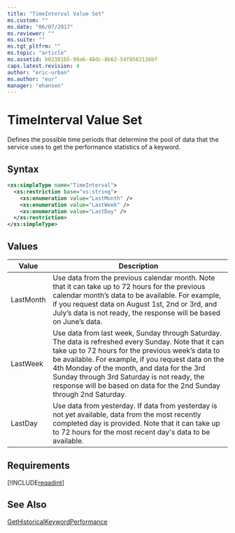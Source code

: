 ```yaml
---
title: "TimeInterval Value Set"
ms.custom: ""
ms.date: "06/07/2017"
ms.reviewer: ""
ms.suite: ""
ms.tgt_pltfrm: ""
ms.topic: "article"
ms.assetid: b02381b5-98a6-48dc-8b62-54f8562136bf
caps.latest.revision: 4
author: "eric-urban"
ms.author: "eur"
manager: "ehansen"
---
```

# TimeInterval Value Set
Defines the possible time periods that determine the pool of data that the service uses to get the performance statistics of a keyword.

## Syntax

```xml
<xs:simpleType name="TimeInterval">
  <xs:restriction base="xs:string">
    <xs:enumeration value="LastMonth" />
    <xs:enumeration value="LastWeek" />
    <xs:enumeration value="LastDay" />
  </xs:restriction>
</xs:simpleType>
```

## Values

|Value|Description|
|---------|---------------|
|LastMonth|Use data from the previous calendar month. Note that it can take up to 72 hours for the previous calendar month’s data to be available. For example, if you request data on August 1st, 2nd or 3rd, and July’s data is not ready, the response will be based on June’s data.|
|LastWeek|Use data from last week, Sunday through Saturday. The data is refreshed every Sunday. Note that it can take up to 72 hours for the previous week’s data to be available. For example, if you request data on the 4th Monday of the month, and data for the 3rd Sunday through 3rd Saturday is not ready, the response will be based on data for the 2nd Sunday through 2nd Saturday.|
|LastDay|Use data from yesterday. If data from yesterday is not yet available, data from the most recently completed day is provided. Note that it can take up to 72 hours for the most recent day's data to be available.|

## Requirements
[!INCLUDE[reqadint](../adinsight-api/includes/reqadint.md)]
## See Also
[GetHistoricalKeywordPerformance](../adinsight-api/gethistoricalkeywordperformance-service-operation.md)

